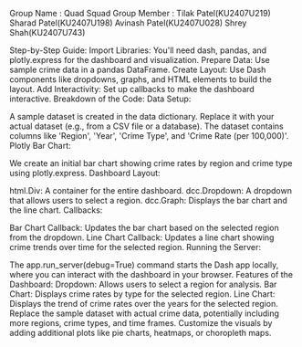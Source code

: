 Group Name : Quad Squad
Group Member : 
Tilak Patel(KU2407U219)
Sharad Patel(KU2407U198)
Avinash Patel(KU2407U028)
Shrey Shah(KU2407U743)

Step-by-Step Guide:
Import Libraries: You'll need dash, pandas, and plotly.express for the dashboard and visualization.
Prepare Data: Use sample crime data in a pandas DataFrame.
Create Layout: Use Dash components like dropdowns, graphs, and HTML elements to build the layout.
Add Interactivity: Set up callbacks to make the dashboard interactive.
Breakdown of the Code:
Data Setup:

A sample dataset is created in the data dictionary. Replace it with your actual dataset (e.g., from a CSV file or a database).
The dataset contains columns like 'Region', 'Year', 'Crime Type', and 'Crime Rate (per 100,000)'.
Plotly Bar Chart:

We create an initial bar chart showing crime rates by region and crime type using plotly.express.
Dashboard Layout:

html.Div: A container for the entire dashboard.
dcc.Dropdown: A dropdown that allows users to select a region.
dcc.Graph: Displays the bar chart and the line chart.
Callbacks:

Bar Chart Callback: Updates the bar chart based on the selected region from the dropdown.
Line Chart Callback: Updates a line chart showing crime trends over time for the selected region.
Running the Server:

The app.run_server(debug=True) command starts the Dash app locally, where you can interact with the dashboard in your browser.
Features of the Dashboard:
Dropdown: Allows users to select a region for analysis.
Bar Chart: Displays crime rates by type for the selected region.
Line Chart: Displays the trend of crime rates over the years for the selected region.
Replace the sample dataset with actual crime data, potentially including more regions, crime types, and time frames.
Customize the visuals by adding additional plots like pie charts, heatmaps, or choropleth maps.
